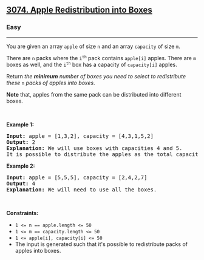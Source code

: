<h2><a href="https://leetcode.com/problems/apple-redistribution-into-boxes/">3074. Apple Redistribution into Boxes</a></h2><h3>Easy</h3><hr><div><p>You are given an array <code>apple</code> of size <code>n</code> and an array <code>capacity</code> of size <code>m</code>.</p>

<p>There are <code>n</code> packs where the <code>i<sup>th</sup></code> pack contains <code>apple[i]</code> apples. There are <code>m</code> boxes as well, and the <code>i<sup>th</sup></code> box has a capacity of <code>capacity[i]</code> apples.</p>

<p>Return <em>the <strong>minimum</strong> number of boxes you need to select to redistribute these </em><code>n</code><em> packs of apples into boxes</em>.</p>

<p><strong>Note</strong> that, apples from the same pack can be distributed into different boxes.</p>

<p>&nbsp;</p>
<p><strong class="example">Example 1:</strong></p>

<pre style="position: relative;"><strong>Input:</strong> apple = [1,3,2], capacity = [4,3,1,5,2]
<strong>Output:</strong> 2
<strong>Explanation:</strong> We will use boxes with capacities 4 and 5.
It is possible to distribute the apples as the total capacity is greater than or equal to the total number of apples.
<div class="open_grepper_editor" title="Edit &amp; Save To Grepper"></div></pre>

<p><strong class="example">Example 2:</strong></p>

<pre style="position: relative;"><strong>Input:</strong> apple = [5,5,5], capacity = [2,4,2,7]
<strong>Output:</strong> 4
<strong>Explanation:</strong> We will need to use all the boxes.
<div class="open_grepper_editor" title="Edit &amp; Save To Grepper"></div></pre>

<p>&nbsp;</p>
<p><strong>Constraints:</strong></p>

<ul>
	<li><code>1 &lt;= n == apple.length &lt;= 50</code></li>
	<li><code>1 &lt;= m == capacity.length &lt;= 50</code></li>
	<li><code>1 &lt;= apple[i], capacity[i] &lt;= 50</code></li>
	<li>The input is generated such that it's possible to redistribute packs of apples into boxes.</li>
</ul>
</div>